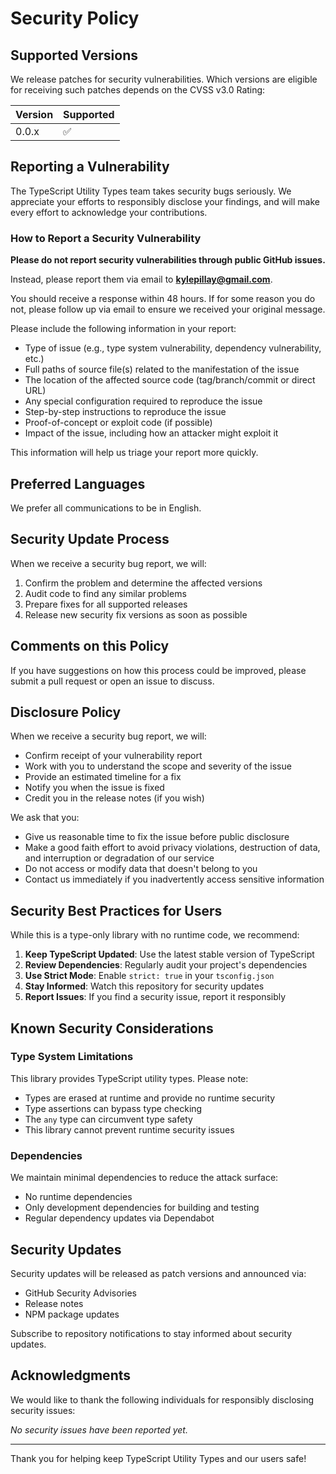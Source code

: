 # Security Policy

## Supported Versions

We release patches for security vulnerabilities. Which versions are eligible for receiving such patches depends on the CVSS v3.0 Rating:

| Version | Supported          |
| ------- | ------------------ |
| 0.0.x   | :white_check_mark: |

## Reporting a Vulnerability

The TypeScript Utility Types team takes security bugs seriously. We appreciate your efforts to responsibly disclose your findings, and will make every effort to acknowledge your contributions.

### How to Report a Security Vulnerability

**Please do not report security vulnerabilities through public GitHub issues.**

Instead, please report them via email to **kylepillay@gmail.com**.

You should receive a response within 48 hours. If for some reason you do not, please follow up via email to ensure we received your original message.

Please include the following information in your report:

- Type of issue (e.g., type system vulnerability, dependency vulnerability, etc.)
- Full paths of source file(s) related to the manifestation of the issue
- The location of the affected source code (tag/branch/commit or direct URL)
- Any special configuration required to reproduce the issue
- Step-by-step instructions to reproduce the issue
- Proof-of-concept or exploit code (if possible)
- Impact of the issue, including how an attacker might exploit it

This information will help us triage your report more quickly.

## Preferred Languages

We prefer all communications to be in English.

## Security Update Process

When we receive a security bug report, we will:

1. Confirm the problem and determine the affected versions
2. Audit code to find any similar problems
3. Prepare fixes for all supported releases
4. Release new security fix versions as soon as possible

## Comments on this Policy

If you have suggestions on how this process could be improved, please submit a pull request or open an issue to discuss.

## Disclosure Policy

When we receive a security bug report, we will:

- Confirm receipt of your vulnerability report
- Work with you to understand the scope and severity of the issue
- Provide an estimated timeline for a fix
- Notify you when the issue is fixed
- Credit you in the release notes (if you wish)

We ask that you:

- Give us reasonable time to fix the issue before public disclosure
- Make a good faith effort to avoid privacy violations, destruction of data, and interruption or degradation of our service
- Do not access or modify data that doesn't belong to you
- Contact us immediately if you inadvertently access sensitive information

## Security Best Practices for Users

While this is a type-only library with no runtime code, we recommend:

1. **Keep TypeScript Updated**: Use the latest stable version of TypeScript
2. **Review Dependencies**: Regularly audit your project's dependencies
3. **Use Strict Mode**: Enable `strict: true` in your `tsconfig.json`
4. **Stay Informed**: Watch this repository for security updates
5. **Report Issues**: If you find a security issue, report it responsibly

## Known Security Considerations

### Type System Limitations

This library provides TypeScript utility types. Please note:

- Types are erased at runtime and provide no runtime security
- Type assertions can bypass type checking
- The `any` type can circumvent type safety
- This library cannot prevent runtime security issues

### Dependencies

We maintain minimal dependencies to reduce the attack surface:

- No runtime dependencies
- Only development dependencies for building and testing
- Regular dependency updates via Dependabot

## Security Updates

Security updates will be released as patch versions and announced via:

- GitHub Security Advisories
- Release notes
- NPM package updates

Subscribe to repository notifications to stay informed about security updates.

## Acknowledgments

We would like to thank the following individuals for responsibly disclosing security issues:

<!-- List will be populated as issues are reported and fixed -->

*No security issues have been reported yet.*

---

Thank you for helping keep TypeScript Utility Types and our users safe!
